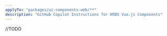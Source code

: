 ```yaml
---
applyTo: "packages/ui-components-web/**"
description: "GitHub Copilot Instructions for KRDS Vue.js Components"
---
```

//TODO